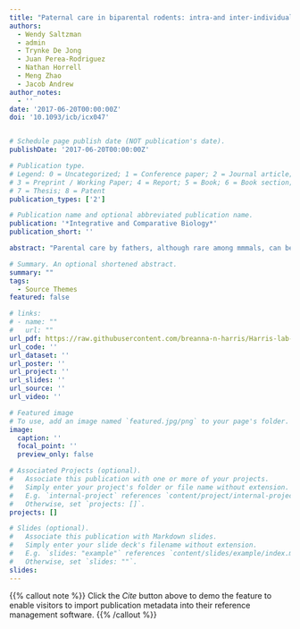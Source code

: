 ```yaml
---
title: "Paternal care in biparental rodents: intra-and inter-individual variation"
authors:
  - Wendy Saltzman
  - admin
  - Trynke De Jong
  - Juan Perea-Rodriguez
  - Nathan Horrell
  - Meng Zhao
  - Jacob Andrew
author_notes:
  - ''
date: '2017-06-20T00:00:00Z'
doi: '10.1093/icb/icx047'


# Schedule page publish date (NOT publication's date).
publishDate: '2017-06-20T00:00:00Z'

# Publication type.
# Legend: 0 = Uncategorized; 1 = Conference paper; 2 = Journal article;
# 3 = Preprint / Working Paper; 4 = Report; 5 = Book; 6 = Book section;
# 7 = Thesis; 8 = Patent
publication_types: ['2']

# Publication name and optional abbreviated publication name.
publication: '*Integrative and Comparative Biology*'
publication_short: ''

abstract: "Parental care by fathers, although rare among mmmals, can be essential for the survival and normal development of offspring in biparental species. A growing body of research on biparental rodents has identified several developmental and experiential influences on paternal responsiveness. Some of these factors, such as pubertal maturation, interactions with pups, and cues from a pregnant mate, contribute to pronounced changes in paternal responsiveness across the course of the lifetime in individual males. Others, particularly intrauterine position during gestation and parental care received during postnatal development, can have long-term effects on paternal behavior and contribute to stable differences among individuals within a species. Focusing on five well-studied, biparental rodent species, we review the developmental and experiential factors that have been shown to influence paternal responsiveness, and consider their roles in generating both intra- and inter-individual variation. We also review hormones and neuropeptides that have been shown to modulate paternal care and discuss their potential contributions to behavioral differences within and between males. Finally, we discuss the possibility that vasopressinergic and possibly oxytocinergic signaling within the brain, modulated by gonadal steroid hormones, may represent the “final common pathway” mediating effects of developmental and experiential variables on intra- and inter-individual variation in paternal care."

# Summary. An optional shortened abstract.
summary: ""
tags:
  - Source Themes
featured: false

# links:
# - name: ""
#   url: ""
url_pdf: https://raw.githubusercontent.com/breanna-n-harris/Harris-lab-website/146daa2de77d2aa932329e8fc6c196efd0710358/content/publication/Saltzman_etal_2017_ICB/Saltzman_etal_2017_ICB.pdf
url_code: ''
url_dataset: ''
url_poster: ''
url_project: ''
url_slides: ''
url_source: ''
url_video: ''

# Featured image
# To use, add an image named `featured.jpg/png` to your page's folder.
image:
  caption: ''
  focal_point: ''
  preview_only: false

# Associated Projects (optional).
#   Associate this publication with one or more of your projects.
#   Simply enter your project's folder or file name without extension.
#   E.g. `internal-project` references `content/project/internal-project/index.md`.
#   Otherwise, set `projects: []`.
projects: []

# Slides (optional).
#   Associate this publication with Markdown slides.
#   Simply enter your slide deck's filename without extension.
#   E.g. `slides: "example"` references `content/slides/example/index.md`.
#   Otherwise, set `slides: ""`.
slides:
---
```


{{% callout note %}}
Click the _Cite_ button above to demo the feature to enable visitors to import publication metadata into their reference management software.
{{% /callout %}}
